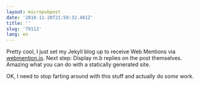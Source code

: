 ```yaml
---
layout: micropubpost
date: '2018-11-20T21:58:32.481Z'
title: ''
slug: '79112'
lang: en
---
```

Pretty cool, I just set my Jekyll blog up to receive Web Mentions via [webmention.io](https://webmention.io). Next step: Display m.b replies on the post themselves.  Amazing what you can do with a statically generated site.

OK, I need to stop farting around with this stuff and actually do _some_ work.
